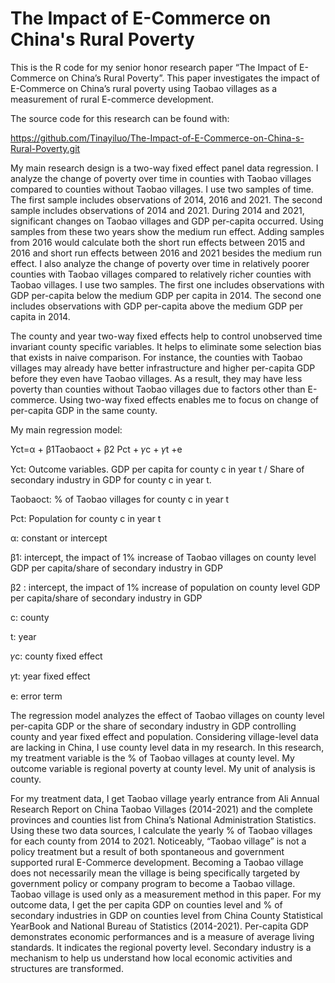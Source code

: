 # The Impact of E-Commerce on China's Rural Poverty 
This is the R code for my senior honor research paper “The Impact of E-Commerce on China’s Rural Poverty”. This paper investigates the impact of E-Commerce on China’s rural poverty using Taobao villages as a measurement of rural E-commerce development. 

The source code for this research can be found with: 

https://github.com/Tinayiluo/The-Impact-of-E-Commerce-on-China-s-Rural-Poverty.git

My main research design is a two-way fixed effect panel data regression. I analyze the change of poverty over time in counties with Taobao villages compared to counties without Taobao villages. I use two samples of time. The first sample includes observations of 2014, 2016 and 2021. The second sample includes observations of 2014 and 2021. During 2014 and 2021, significant changes on Taobao villages and GDP per-capita occurred. Using samples from these two years show the medium run effect. Adding samples from 2016 would calculate both the short run effects between 2015 and 2016 and short run effects between 2016 and 2021 besides the medium run effect. I also analyze the change of poverty over time in relatively poorer counties with Taobao villages compared to relatively richer counties with Taobao villages. I use two samples. The first one includes observations with GDP per-capita below the medium GDP per capita in 2014. The second one includes observations with GDP per-capita above the medium GDP per capita in 2014.

The county and year two-way fixed effects help to control unobserved time invariant county specific variables. It helps to eliminate some selection bias that exists in naive comparison. For instance, the counties with Taobao villages may already have better infrastructure and higher per-capita GDP before they even have Taobao villages. As a result, they may have less poverty than counties without Taobao villages due to factors other than E-commerce. Using two-way fixed effects enables me to focus on change of per-capita GDP in the same county. 

My main regression model: 

Yct=α + β1Taobaoct + β2 Pct + 𝛾c + 𝛾t +e

Yct: Outcome variables. GDP per capita for county c in year t / Share of secondary industry in GDP for county c in year t.

Taobaoct: %  of Taobao villages for county c in year t

Pct:  Population for county c in year t

α: constant or intercept

β1: intercept, the impact of 1% increase of Taobao villages on county level GDP per capita/share of secondary industry in GDP 

β2 : intercept, the impact of 1% increase of population on county level GDP per capita/share of secondary industry in GDP 

c: county

t: year

𝛾c: county fixed effect 

𝛾t:  year fixed effect

e: error term

The regression model analyzes the effect of Taobao villages on county level per-capita GDP or the share of secondary industry in GDP controlling county and year fixed effect and population. Considering village-level data are lacking in China, I use county level data in my research. In this research, my treatment variable is the % of Taobao villages at county level. My outcome variable is regional poverty at county level. My unit of analysis is county. 

For my treatment data, I get Taobao village yearly entrance from Ali Annual Research Report on China Taobao Villages (2014-2021) and the complete provinces and counties list from China’s National Administration Statistics. Using these two data sources, I calculate the yearly % of Taobao villages for each county from 2014 to 2021. Noticeably, “Taobao village” is not a policy treatment but a result of both spontaneous and government supported rural E-Commerce development. Becoming a Taobao village does not necessarily mean the village is being specifically targeted by government policy or company program to become a Taobao village. Taobao village is used only as a measurement method in this paper. For my outcome data, I get the per capita GDP on counties level and % of secondary industries in GDP on counties level from China County Statistical YearBook and National Bureau of Statistics (2014-2021). Per-capita GDP demonstrates economic performances and is a measure of average living standards. It indicates the regional poverty level. Secondary industry is a mechanism to help us understand how local economic activities and structures are transformed. 
